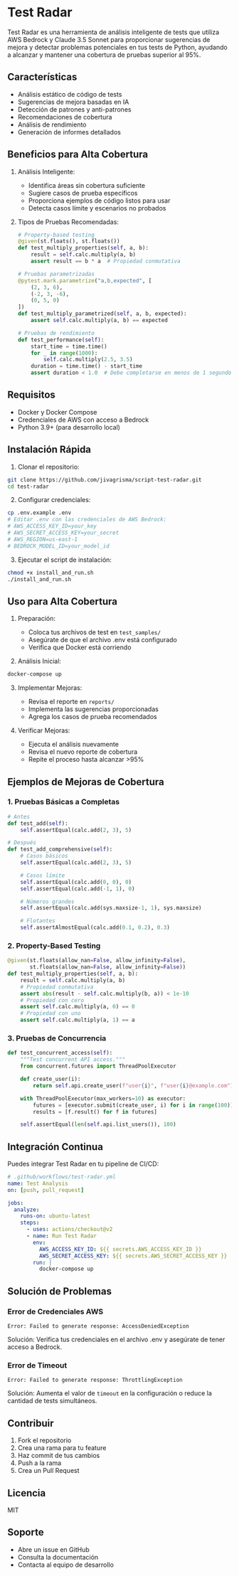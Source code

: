 # Test Radar

Test Radar es una herramienta de análisis inteligente de tests que utiliza AWS Bedrock y Claude 3.5 Sonnet para proporcionar sugerencias de mejora y detectar problemas potenciales en tus tests de Python, ayudando a alcanzar y mantener una cobertura de pruebas superior al 95%.

## Características

- Análisis estático de código de tests
- Sugerencias de mejora basadas en IA
- Detección de patrones y anti-patrones
- Recomendaciones de cobertura
- Análisis de rendimiento
- Generación de informes detallados

## Beneficios para Alta Cobertura

1. Análisis Inteligente:
   - Identifica áreas sin cobertura suficiente
   - Sugiere casos de prueba específicos
   - Proporciona ejemplos de código listos para usar
   - Detecta casos límite y escenarios no probados

2. Tipos de Pruebas Recomendadas:
   ```python
   # Property-based testing
   @given(st.floats(), st.floats())
   def test_multiply_properties(self, a, b):
       result = self.calc.multiply(a, b)
       assert result == b * a  # Propiedad conmutativa

   # Pruebas parametrizadas
   @pytest.mark.parametrize("a,b,expected", [
       (2, 3, 6),
       (-2, 3, -6),
       (0, 5, 0)
   ])
   def test_multiply_parametrized(self, a, b, expected):
       assert self.calc.multiply(a, b) == expected

   # Pruebas de rendimiento
   def test_performance(self):
       start_time = time.time()
       for _ in range(1000):
           self.calc.multiply(2.5, 3.5)
       duration = time.time() - start_time
       assert duration < 1.0  # Debe completarse en menos de 1 segundo
   ```

## Requisitos

- Docker y Docker Compose
- Credenciales de AWS con acceso a Bedrock
- Python 3.9+ (para desarrollo local)

## Instalación Rápida

1. Clonar el repositorio:
```bash
git clone https://github.com/jivagrisma/script-test-radar.git
cd test-radar
```

2. Configurar credenciales:
```bash
cp .env.example .env
# Editar .env con las credenciales de AWS Bedrock:
# AWS_ACCESS_KEY_ID=your_key
# AWS_SECRET_ACCESS_KEY=your_secret
# AWS_REGION=us-east-1
# BEDROCK_MODEL_ID=your_model_id
```

3. Ejecutar el script de instalación:
```bash
chmod +x install_and_run.sh
./install_and_run.sh
```

## Uso para Alta Cobertura

1. Preparación:
   - Coloca tus archivos de test en `test_samples/`
   - Asegúrate de que el archivo .env está configurado
   - Verifica que Docker está corriendo

2. Análisis Inicial:
```bash
docker-compose up
```

3. Implementar Mejoras:
   - Revisa el reporte en `reports/`
   - Implementa las sugerencias proporcionadas
   - Agrega los casos de prueba recomendados

4. Verificar Mejoras:
   - Ejecuta el análisis nuevamente
   - Revisa el nuevo reporte de cobertura
   - Repite el proceso hasta alcanzar >95%

## Ejemplos de Mejoras de Cobertura

### 1. Pruebas Básicas a Completas
```python
# Antes
def test_add(self):
    self.assertEqual(calc.add(2, 3), 5)

# Después
def test_add_comprehensive(self):
    # Casos básicos
    self.assertEqual(calc.add(2, 3), 5)

    # Casos límite
    self.assertEqual(calc.add(0, 0), 0)
    self.assertEqual(calc.add(-1, 1), 0)

    # Números grandes
    self.assertEqual(calc.add(sys.maxsize-1, 1), sys.maxsize)

    # Flotantes
    self.assertAlmostEqual(calc.add(0.1, 0.2), 0.3)
```

### 2. Property-Based Testing
```python
@given(st.floats(allow_nan=False, allow_infinity=False),
       st.floats(allow_nan=False, allow_infinity=False))
def test_multiply_properties(self, a, b):
    result = self.calc.multiply(a, b)
    # Propiedad conmutativa
    assert abs(result - self.calc.multiply(b, a)) < 1e-10
    # Propiedad con cero
    assert self.calc.multiply(a, 0) == 0
    # Propiedad con uno
    assert self.calc.multiply(a, 1) == a
```

### 3. Pruebas de Concurrencia
```python
def test_concurrent_access(self):
    """Test concurrent API access."""
    from concurrent.futures import ThreadPoolExecutor

    def create_user(i):
        return self.api.create_user(f"user{i}", f"user{i}@example.com")

    with ThreadPoolExecutor(max_workers=10) as executor:
        futures = [executor.submit(create_user, i) for i in range(100)]
        results = [f.result() for f in futures]

    self.assertEqual(len(self.api.list_users()), 100)
```

## Integración Continua

Puedes integrar Test Radar en tu pipeline de CI/CD:

```yaml
# .github/workflows/test-radar.yml
name: Test Analysis
on: [push, pull_request]

jobs:
  analyze:
    runs-on: ubuntu-latest
    steps:
      - uses: actions/checkout@v2
      - name: Run Test Radar
        env:
          AWS_ACCESS_KEY_ID: ${{ secrets.AWS_ACCESS_KEY_ID }}
          AWS_SECRET_ACCESS_KEY: ${{ secrets.AWS_SECRET_ACCESS_KEY }}
        run: |
          docker-compose up
```

## Solución de Problemas

### Error de Credenciales AWS
```
Error: Failed to generate response: AccessDeniedException
```
Solución: Verifica tus credenciales en el archivo .env y asegúrate de tener acceso a Bedrock.

### Error de Timeout
```
Error: Failed to generate response: ThrottlingException
```
Solución: Aumenta el valor de `timeout` en la configuración o reduce la cantidad de tests simultáneos.

## Contribuir

1. Fork el repositorio
2. Crea una rama para tu feature
3. Haz commit de tus cambios
4. Push a la rama
5. Crea un Pull Request

## Licencia

MIT

## Soporte

- Abre un issue en GitHub
- Consulta la documentación
- Contacta al equipo de desarrollo
